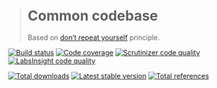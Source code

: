 > # Common codebase
>
> Based on [don’t repeat yourself](https://en.wikipedia.org/wiki/Don%27t_repeat_yourself) principle.

[![Build status](https://travis-ci.org/kamilsk/Common.svg)](https://travis-ci.org/kamilsk/Common)
[![Code coverage](https://scrutinizer-ci.com/g/kamilsk/Common/badges/coverage.png?b=master)](https://scrutinizer-ci.com/g/kamilsk/Common/?branch=master)
[![Scrutinizer code quality](https://scrutinizer-ci.com/g/kamilsk/Common/badges/quality-score.png?b=master)](https://scrutinizer-ci.com/g/kamilsk/Common/?branch=master)
[![LabsInsight code quality](https://insight.sensiolabs.com/projects/37088460-5995-43cd-9dcb-920ca502984d/mini.png)](https://insight.sensiolabs.com/projects/37088460-5995-43cd-9dcb-920ca502984d)

[![Total downloads](https://poser.pugx.org/kamilsk/common/downloads.png)](https://packagist.org/packages/kamilsk/common)
[![Latest stable version](https://poser.pugx.org/kamilsk/common/v/stable.png)](https://packagist.org/packages/kamilsk/common)
[![Total references](https://www.versioneye.com/php/kamilsk:common/reference_badge.svg)](https://www.versioneye.com/php/kamilsk:common/references)

